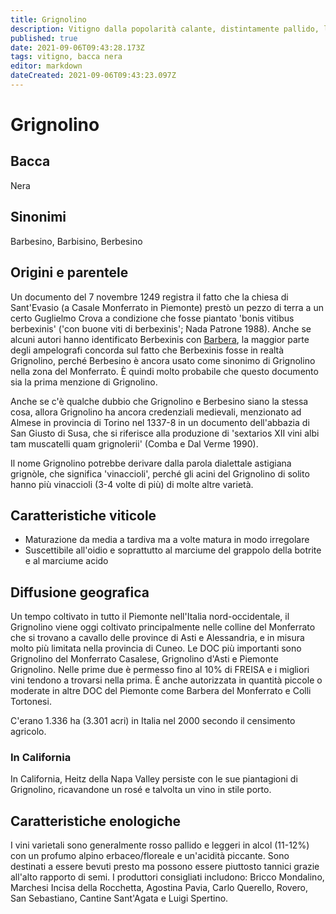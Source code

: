 ```yaml
---
title: Grignolino
description: Vitigno dalla popolarità calante, distintamente pallido, leggero, specialità locale (antica) del Monferrato.
published: true
date: 2021-09-06T09:43:28.173Z
tags: vitigno, bacca nera
editor: markdown
dateCreated: 2021-09-06T09:43:23.097Z
---
```


# Grignolino

## Bacca
Nera
## Sinonimi
Barbesino, Barbisino, Berbesino

## Origini e parentele
Un documento del 7 novembre 1249 registra il fatto che la chiesa di Sant'Evasio (a Casale Monferrato in Piemonte) prestò un pezzo di terra a un certo Guglielmo Crova a condizione che fosse piantato 'bonis vitibus berbexinis' ('con buone viti di berbexinis'; Nada Patrone 1988). Anche se alcuni autori hanno identificato Berbexinis con [Barbera](/vitigni/bacca-nera/barbera), la maggior parte degli ampelografi concorda sul fatto che Berbexinis fosse in realtà Grignolino, perché Berbesino è ancora usato come sinonimo di Grignolino nella zona del Monferrato. È quindi molto probabile che questo documento sia la prima menzione di Grignolino.

Anche se c'è qualche dubbio che Grignolino e Berbesino siano la stessa cosa, allora Grignolino ha ancora credenziali medievali, menzionato ad Almese in provincia di Torino nel 1337-8 in un documento dell'abbazia di San Giusto di Susa, che si riferisce alla produzione di 'sextarios XII vini albi tam muscatelli quam grignolerii' (Comba e Dal Verme 1990).

Il nome Grignolino potrebbe derivare dalla parola dialettale astigiana grignòle, che significa 'vinaccioli', perché gli acini del Grignolino di solito hanno più vinaccioli (3-4 volte di più) di molte altre varietà.

## Caratteristiche viticole
- Maturazione da media a tardiva ma a volte matura in modo irregolare
- Suscettibile all'oidio e soprattutto al marciume del grappolo della botrite e al marciume acido

## Diffusione geografica
Un tempo coltivato in tutto il Piemonte nell'Italia nord-occidentale, il Grignolino viene oggi coltivato principalmente nelle colline del Monferrato che si trovano a cavallo delle province di Asti e Alessandria, e in misura molto più limitata nella provincia di Cuneo. Le DOC più importanti sono Grignolino del Monferrato Casalese, Grignolino d'Asti e Piemonte Grignolino. Nelle prime due è permesso fino al 10% di FREISA e i migliori vini tendono a trovarsi nella prima. È anche autorizzata in quantità piccole o moderate in altre DOC del Piemonte come Barbera del Monferrato e Colli Tortonesi.

C'erano 1.336 ha (3.301 acri) in Italia nel 2000 secondo il censimento agricolo.

### In California

In California, Heitz della Napa Valley persiste con le sue piantagioni di Grignolino, ricavandone un rosé e talvolta un vino in stile porto.

## Caratteristiche enologiche
I vini varietali sono generalmente rosso pallido e leggeri in alcol (11-12%) con un profumo alpino erbaceo/floreale e un'acidità piccante. Sono destinati a essere bevuti presto ma possono essere piuttosto tannici grazie all'alto rapporto di semi. I produttori consigliati includono: Bricco Mondalino, Marchesi Incisa della Rocchetta, Agostina Pavia, Carlo Querello, Rovero, San Sebastiano, Cantine Sant'Agata e Luigi Spertino.